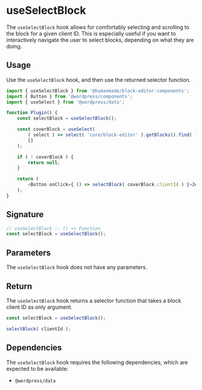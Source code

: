 # useSelectBlock

The `useSelectBlock` hook allows for comfortably selecting and scrolling to the block for a given client ID.
This is especially useful if you want to interactively navigate the user to select blocks, depending on what they are doing.

## Usage

Use the `useSelectBlock` hook, and then use the returned selector function.

```js
import { useSelectBlock } from '@humanmade/block-editor-components';
import { Button } from '@wordpress/components';
import { useSelect } from '@wordpress/data';

function Plugin() {
	const selectBlock = useSelectBlock();

	const coverBlock = useSelect(
		( select ) => select( 'core/block-editor' ).getBlocks().find( ( { name } ) => name === 'core/cover' ),
		[]
	);

	if ( ! coverBlock ) {
		return null;
	}

	return (
		<Button onClick={ () => selectBlock( coverBlock.clientId ) }>Jump to Cover Block</Button>
	);
}
```

## Signature

```js
// useSelectBlock :: () => Function
const selectBlock = useSelectBlock();
```

## Parameters

The `useSelectBlock` hook does not have any parameters.

## Return

The `useSelectBlock` hook returns a selector function that takes a block client ID as only argument.

```js
const selectBlock = useSelectBlock();

selectBlock( clientId );
```

## Dependencies

The `useSelectBlock` hook requires the following dependencies, which are expected to be available:

- `@wordpress/data`
